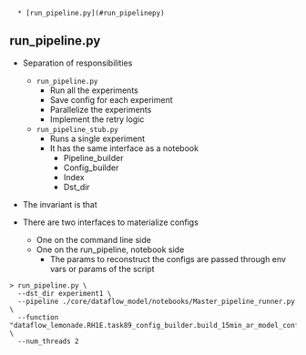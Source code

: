 <!--ts-->
      * [run_pipeline.py](#run_pipelinepy)



<!--te-->
## run_pipeline.py

- Separation of responsibilities
  - `run_pipeline.py`
    - Run all the experiments
    - Save config for each experiment
    - Parallelize the experiments
    - Implement the retry logic
  - `run_pipeline_stub.py`
    - Runs a single experiment
    - It has the same interface as a notebook
      - Pipeline_builder
      - Config_builder
      - Index
      - Dst_dir

- The invariant is that

- There are two interfaces to materialize configs
  - One on the command line side
  - One on the run_pipeline, notebook side
    - The params to reconstruct the configs are passed through env vars or
      params of the script
```
> run_pipeline.py \
  --dst_dir experiment1 \
  --pipeline ./core/dataflow_model/notebooks/Master_pipeline_runner.py \
  --function "dataflow_lemonade.RH1E.task89_config_builder.build_15min_ar_model_configs()" \
  --num_threads 2
```
